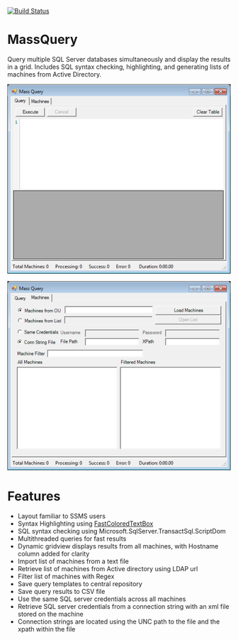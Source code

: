 [![Build Status](https://dev.azure.com/robertlarue/MassQuery/_apis/build/status/MassQuery-.NET%20Desktop-CI?branchName=master)](https://dev.azure.com/robertlarue/MassQuery/_build/latest?definitionId=2&branchName=master)

# MassQuery
Query multiple SQL Server databases simultaneously and display the results in a grid. Includes SQL syntax checking, highlighting, and generating lists of machines from Active Directory.

![MassQuery Query Page Screenshot](/MassQuery_Query_Page.png?raw=true)

![MassQuery Machines Page Screenshot](/MassQuery_Machines_Page.png?raw=true)

# Features
* Layout familiar to SSMS users
* Syntax Highlighting using [FastColoredTextBox](https://github.com/PavelTorgashov/FastColoredTextBox)
* SQL syntax checking using Microsoft.SqlServer.TransactSql.ScriptDom
* Multithreaded queries for fast results
* Dynamic gridview displays results from all machines, with Hostname column added for clarity
* Import list of machines from a text file
* Retrieve list of machines from Active directory using LDAP url
* Filter list of machines with Regex
* Save query templates to central repository
* Save query results to CSV file
* Use the same SQL server credentials across all machines
* Retrieve SQL server credentials from a connection string with an xml file stored on the machine
* Connection strings are located using the UNC path to the file and the xpath within the file
